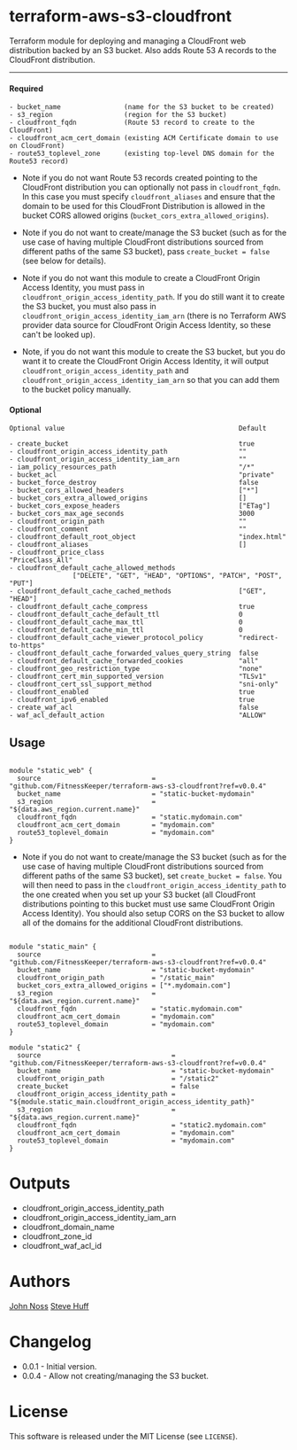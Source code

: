 terraform-aws-s3-cloudfront
===========

Terraform module for deploying and managing a CloudFront web distribution backed by an S3 bucket. Also adds Route 53 A records to the CloudFront distribution.

----------------------
#### Required

```
- bucket_name                (name for the S3 bucket to be created)
- s3_region                  (region for the S3 bucket)
- cloudfront_fqdn            (Route 53 record to create to the CloudFront)
- cloudfront_acm_cert_domain (existing ACM Certificate domain to use on CloudFront)
- route53_toplevel_zone      (existing top-level DNS domain for the Route53 record)
```

* Note if you do not want Route 53 records created pointing to the CloudFront distribution you can optionally not pass in `cloudfront_fqdn`. In this case you must specify `cloudfront_aliases` and ensure that the domain to be used for this CloudFront Distribution is allowed in the bucket CORS allowed origins (`bucket_cors_extra_allowed_origins`).

* Note if you do not want to create/manage the S3 bucket (such as for the use case of having multiple CloudFront distributions sourced from different paths of the same S3 bucket), pass `create_bucket = false` (see below for details).

* Note if you do not want this module to create a CloudFront Origin Access Identity, you must pass in `cloudfront_origin_access_identity_path`. If you do still want it to create the S3 bucket, you must also pass in `cloudfront_origin_access_identity_iam_arn` (there is no Terraform AWS provider data source for CloudFront Origin Access Identity, so these can't be looked up).

* Note, if you do not want this module to create the S3 bucket, but you do want it to create the CloudFront Origin Access Identity, it will output `cloudfront_origin_access_identity_path` and `cloudfront_origin_access_identity_iam_arn` so that you can add them to the bucket policy manually.

#### Optional

```
Optional value                                            Default

- create_bucket                                           true
- cloudfront_origin_access_identity_path                  ""
- cloudfront_origin_access_identity_iam_arn               ""
- iam_policy_resources_path                               "/*"
- bucket_acl                                              "private"
- bucket_force_destroy                                    false
- bucket_cors_allowed_headers                             ["*"]
- bucket_cors_extra_allowed_origins                       []
- bucket_cors_expose_headers                              ["ETag"]
- bucket_cors_max_age_seconds                             3000
- cloudfront_origin_path                                  ""
- cloudfront_comment                                      ""
- cloudfront_default_root_object                          "index.html"
- cloudfront_aliases                                      []
- cloudfront_price_class                                  "PriceClass_All"
- cloudfront_default_cache_allowed_methods
                ["DELETE", "GET", "HEAD", "OPTIONS", "PATCH", "POST", "PUT"]
- cloudfront_default_cache_cached_methods                 ["GET", "HEAD"]
- cloudfront_default_cache_compress                       true
- cloudfront_default_cache_default_ttl                    0
- cloudfront_default_cache_max_ttl                        0
- cloudfront_default_cache_min_ttl                        0
- cloudfront_default_cache_viewer_protocol_policy         "redirect-to-https"
- cloudfront_default_cache_forwarded_values_query_string  false
- cloudfront_default_cache_forwarded_cookies              "all"
- cloudfront_geo_restriction_type                         "none"
- cloudfront_cert_min_supported_version                   "TLSv1"
- cloudfront_cert_ssl_support_method                      "sni-only"
- cloudfront_enabled                                      true
- cloudfront_ipv6_enabled                                 true
- create_waf_acl                                          false
- waf_acl_default_action                                  "ALLOW"
```

Usage
-----

```hcl

module "static_web" {
  source                            = "github.com/FitnessKeeper/terraform-aws-s3-cloudfront?ref=v0.0.4"
  bucket_name                       = "static-bucket-mydomain"
  s3_region                         = "${data.aws_region.current.name}"
  cloudfront_fqdn                   = "static.mydomain.com"
  cloudfront_acm_cert_domain        = "mydomain.com"
  route53_toplevel_domain           = "mydomain.com"
}
```

* Note if you do not want to create/manage the S3 bucket (such as for the use case of having multiple CloudFront distributions sourced from different paths of the same S3 bucket), set `create_bucket = false`. You will then need to pass in the `cloudfront_origin_access_identity_path` to the one created when you set up your S3 bucket (all CloudFront distributions pointing to this bucket must use same CloudFront Origin Access Identity). You should also setup CORS on the S3 bucket to allow all of the domains for the additional CloudFront distributions.

```hcl

module "static_main" {
  source                            = "github.com/FitnessKeeper/terraform-aws-s3-cloudfront?ref=v0.0.4"
  bucket_name                       = "static-bucket-mydomain"
  cloudfront_origin_path            = "/static_main"
  bucket_cors_extra_allowed_origins = ["*.mydomain.com"]
  s3_region                         = "${data.aws_region.current.name}"
  cloudfront_fqdn                   = "static.mydomain.com"
  cloudfront_acm_cert_domain        = "mydomain.com"
  route53_toplevel_domain           = "mydomain.com"
}

module "static2" {
  source                                 = "github.com/FitnessKeeper/terraform-aws-s3-cloudfront?ref=v0.0.4"
  bucket_name                            = "static-bucket-mydomain"
  cloudfront_origin_path                 = "/static2"
  create_bucket                          = false
  cloudfront_origin_access_identity_path = "${module.static_main.cloudfront_origin_access_identity_path}"
  s3_region                              = "${data.aws_region.current.name}"
  cloudfront_fqdn                        = "static2.mydomain.com"
  cloudfront_acm_cert_domain             = "mydomain.com"
  route53_toplevel_domain                = "mydomain.com"
}

```

Outputs
=======

- cloudfront_origin_access_identity_path
- cloudfront_origin_access_identity_iam_arn
- cloudfront_domain_name
- cloudfront_zone_id
- cloudfront_waf_acl_id

Authors
=======

[John Noss](https://github.com/jnoss)
[Steve Huff](https://github.com/hakamadare)

Changelog
=========

- 0.0.1 - Initial version.
- 0.0.4 - Allow not creating/managing the S3 bucket.

License
=======

This software is released under the MIT License (see `LICENSE`).
